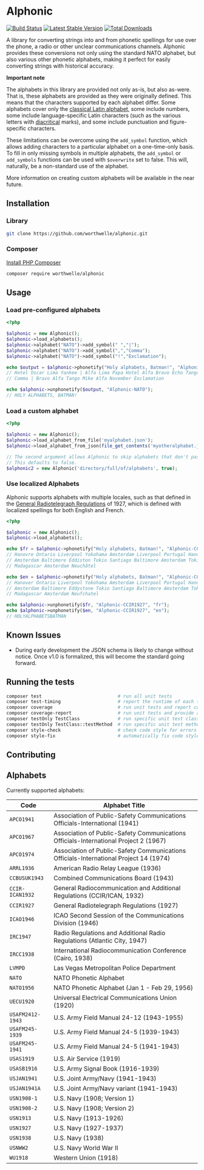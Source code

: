 # Alphonic

[![Build Status](https://travis-ci.org/worthwelle/alphonic.svg?branch=master)](https://travis-ci.org/worthwelle/alphonic)
[![Latest Stable Version](https://poser.pugx.org/worthwelle/alphonic/v/stable.png)](https://packagist.org/packages/worthwelle/alphonic)
[![Total Downloads](https://poser.pugx.org/worthwelle/alphonic/downloads.png)](https://packagist.org/packages/worthwelle/alphonic)

A library for converting strings into and from phonetic spellings for use over the phone, a radio or other unclear communications channels. Alphonic provides these conversions not only using the standard NATO alphabet, but also various other phonetic alphabets, making it perfect for easily converting strings with historical accuracy.

**Important note**

The alphabets in this library are provided not only as-is, but also as-were. That is, these alphabets are provided as they were originally defined. This means that the characters supported by each alphabet differ. Some alphabets cover only the [classical Latin alphabet](https://en.wikipedia.org/wiki/Latin_alphabet#Classical_Latin_alphabet), some include numbers, some include language-specific Latin characters (such as the various letters with [diacritical](https://en.wikipedia.org/wiki/Diacritic) marks), and some include punctuation and figure-specific characters.

These limitations can be overcome using the `add_symbol` function, which allows adding characters to a particular alphabet on a one-time-only basis. To fill in only missing symbols in multiple alphabets, the `add_symbol` or `add_symbols` functions can be used with `$overwrite` set to false. This will, naturally, be a non-standard use of the alphabet.

More information on creating custom alphabets will be available in the near future.

## Installation

### Library

```bash
git clone https://github.com/worthwelle/alphonic.git
```

### Composer

[Install PHP Composer](https://getcomposer.org/doc/00-intro.md)

```bash
composer require worthwelle/alphonic
```

## Usage

### Load pre-configured alphabets

```php
<?php

$alphonic = new Alphonic();
$alphonic->load_alphabets();
$alphonic->alphabet("NATO")->add_symbol(" ","|");
$alphonic->alphabet("NATO")->add_symbol(",","Comma");
$alphonic->alphabet("NATO")->add_symbol("!","Exclamation");

echo $output = $alphonic->phonetify("Holy alphabets, Batman!", "Alphonic-NATO");
// Hotel Oscar Lima Yankee | Alfa Lima Papa Hotel Alfa Bravo Echo Tango Sierra
// Comma | Bravo Alfa Tango Mike Alfa November Exclamation

echo $alphonic->unphonetify($output, "Alphonic-NATO");
// HOLY ALPHABETS, BATMAN!
```

### Load a custom alphabet

```php
<?php

$alphonic = new Alphonic();
$alphonic->load_alphabet_from_file('myalphabet.json');
$alphonic->load_alphabet_from_json(file_get_contents('myotheralphabet.json');

// The second argument allows Alphonic to skip alphabets that don't pass validation.
// This defaults to false.
$alphonic2 = new Alphonic('directory/full/of/alphabets', true);
```

### Use localized Alphabets

Alphonic supports alphabets with multiple locales, such as that defined in the [General Radiotelegraph Regulations][ccir1927] of 1927, which is defined with localized spellings for both English and French.

```php
<?php

$alphonic = new Alphonic();
$alphonic->load_alphabets();

echo $fr = $alphonic->phonetify("Holy alphabets, Batman!", "Alphonic-CCIR1927", "fr");
// Hanovre Ontario Liverpool Yokohama Amsterdam Liverpool Portugal Hanovre
// Amsterdam Baltimore Eddiston Tokio Santiago Baltimore Amsterdam Tokio
// Madagascar Amsterdam Neuchâtel

echo $en = $alphonic->phonetify("Holy alphabets, Batman!", "Alphonic-CCIR1927", "en");
// Hanover Ontario Liverpool Yokohama Amsterdam Liverpool Portugal Hanover
// Amsterdam Baltimore Eddystone Tokio Santiago Baltimore Amsterdam Tokio
// Madagascar Amsterdam Neufchatel

echo $alphonic->unphonetify($fr, "Alphonic-CCIR1927", "fr");
echo $alphonic->unphonetify($en, "Alphonic-CCIR1927", "en");
// HOLYALPHABETSBATMAN
```

## Known Issues

* During early development the JSON schema is likely to change without notice. Once v1.0 is formalized, this will become the standard going forward.

## Running the tests

```bash
composer test                            # run all unit tests
composer test-timing                     # report the runtime of each test into an XML file
composer coverage                        # run unit tests and report code coverage
composer coverage-report                 # run unit tests and provide a thorough code coverage report
composer testOnly TestClass              # run specific unit test class
composer testOnly TestClass::testMethod  # run specific unit test method
composer style-check                     # check code style for errors
composer style-fix                       # automatically fix code style errors
```

## Contributing

## Alphabets

Currently supported alphabets:

| Code | Alphabet Title |
|------|----------------|
| `APCO1941` | Association of Public-Safety Communications Officials-International (1941) |
| `APCO1967` | Association of Public-Safety Communications Officials-International Project 2 (1967) |
| `APCO1974` | Association of Public-Safety Communications Officials-International Project 14 (1974) |
| `ARRL1936` | American Radio Relay League (1936) |
| `CCBUSUK1943` | Combined Communications Board (1943) |
| `CCIR-ICAN1932` | General Radiocommunication and Additional Regulations (CCIR/ICAN, 1932) |
| `CCIR1927` | General Radiotelegraph Regulations (1927) |
| `ICAO1946` | ICAO Second Session of the Communications Division (1946) |
| `IRC1947` | Radio Regulations and Additional Radio Regulations (Atlantic City, 1947) |
| `IRCC1938` | International Radiocommunication Conference (Cairo, 1938) |
| `LVMPD` | Las Vegas Metropolitan Police Department |
| `NATO` | NATO Phonetic Alphabet |
| `NATO1956` | NATO Phonetic Alphabet (Jan 1 - Feb 29, 1956) |
| `UECU1920` | Universal Electrical Communications Union (1920) |
| `USAFM2412-1943` | U.S. Army Field Manual 24-12 (1943-1955) |
| `USAFM245-1939` | U.S. Army Field Manual 24-5 (1939-1943) |
| `USAFM245-1941` | U.S. Army Field Manual 24-5 (1941-1943) |
| `USAS1919` | U.S. Air Service (1919) |
| `USASB1916` | U.S. Army Signal Book (1916-1939) |
| `USJAN1941` | U.S. Joint Army/Navy (1941-1943) |
| `USJAN1941A` | U.S. Joint Army/Navy variant (1941-1943) |
| `USN1908-1` | U.S. Navy (1908; Version 1) |
| `USN1908-2` | U.S. Navy (1908; Version 2) |
| `USN1913` | U.S. Navy (1913-1926) |
| `USN1927` | U.S. Navy (1927-1937) |
| `USN1938` | U.S. Navy (1938) |
| `USNWW2` | U.S. Navy World War II |
| `WU1918` | Western Union (1918) |

[ccir1927]: alphabets/ccir1927.json
